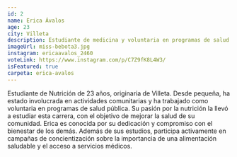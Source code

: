 ```yaml
---
id: 2
name: Erica Ávalos
age: 23
city: Villeta
description: Estudiante de medicina y voluntaria en programas de salud comunitaria.
imageUrl: miss-bebota3.jpg
instagram: ericaavalos_2460
voteLink: https://www.instagram.com/p/C7Z9fK8L4W3/
isFeatured: true
carpeta: erica-avalos
---
```


Estudiante de Nutrición de 23 años, originaria de Villeta. Desde pequeña, ha estado involucrada en actividades comunitarias y ha trabajado como voluntaria en programas de salud pública. Su pasión por la nutrición la llevó a estudiar esta carrera, con el objetivo de mejorar la salud de su comunidad.
Erica es conocida por su dedicación y compromiso con el bienestar de los demás. Además de sus estudios, participa activamente en campañas de concientización sobre la importancia de una alimentación saludable y el acceso a servicios médicos.
